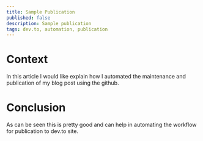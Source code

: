 ```yaml
---
title: Sample Publication
published: false
description: Sample publication
tags: dev.to, automation, publication
---
```


# Context
In this article I would like explain how I automated the maintenance and publication of my blog post using the github.

# Conclusion
As can be seen this is pretty good and can help in automating the workflow for publication to dev.to site.
